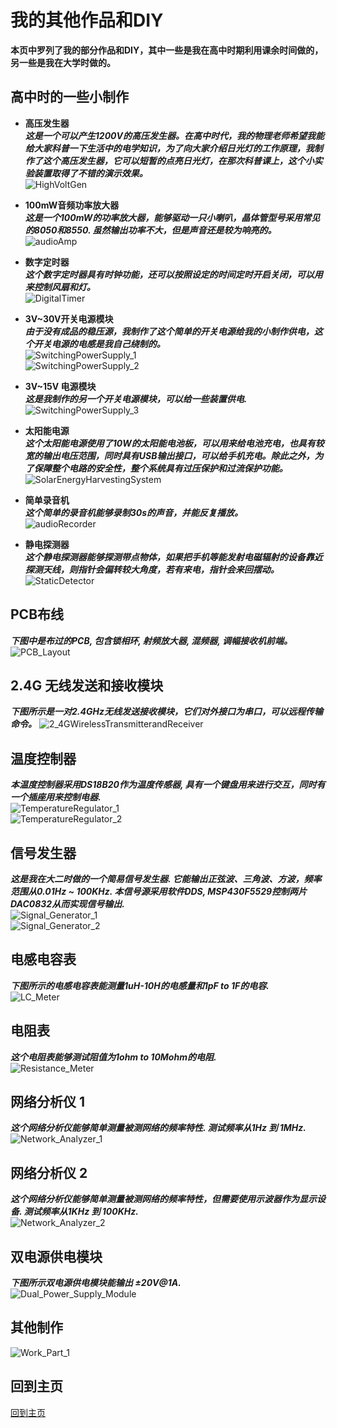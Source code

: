# 我的其他作品和DIY   
**本页中罗列了我的部分作品和DIY，其中一些是我在高中时期利用课余时间做的，另一些是我在大学时做的。**   

## 高中时的一些小制作

+ **高压发生器**   
***这是一个可以产生1200V的高压发生器。在高中时代，我的物理老师希望我能给大家科普一下生活中的电学知识，为了向大家介绍日光灯的工作原理，我制作了这个高压发生器，它可以短暂的点亮日光灯，在那次科普课上，这个小实验装置取得了不错的演示效果。***   
![HighVoltGen](img/HighVoltGen.jpg)   

+ **100mW音频功率放大器**   
***这是一个100mW的功率放大器，能够驱动一只小喇叭，晶体管型号采用常见的8050和8550. 虽然输出功率不大，但是声音还是较为响亮的。***   
![audioAmp](img/audioAmp.jpg)   

+ **数字定时器**   
***这个数字定时器具有时钟功能，还可以按照设定的时间定时开启关闭，可以用来控制风扇和灯。***   
![DigitalTimer](img/DigitalTimer.jpg)   

+ **3V~30V开关电源模块**   
***由于没有成品的稳压源，我制作了这个简单的开关电源给我的小制作供电，这个开关电源的电感是我自己绕制的。***   
![SwitchingPowerSupply_1](img/SwitchingPowerSupply_1.jpg)   
![SwitchingPowerSupply_2](img/SwitchingPowerSupply_2.jpg)   

+ **3V~15V 电源模块**   
***这是我制作的另一个开关电源模块，可以给一些装置供电.***   
![SwitchingPowerSupply_3](img/SwitchingPowerSupply_3.jpg)   

+ **太阳能电源**   
***这个太阳能电源使用了10W的太阳能电池板，可以用来给电池充电，也具有较宽的输出电压范围，同时具有USB输出接口，可以给手机充电。除此之外，为了保障整个电路的安全性，整个系统具有过压保护和过流保护功能。***   
![SolarEnergyHarvestingSystem](img/SolarEnergyHarvestingSystem.jpg)   

+ **简单录音机**   
***这个简单的录音机能够录制30s的声音，并能反复播放。***   
![audioRecorder](img/audioRecorder.jpg)   

+ **静电探测器**   
***这个静电探测器能够探测带点物体，如果把手机等能发射电磁辐射的设备靠近探测天线，则指针会偏转较大角度，若有来电，指针会来回摆动。***   
![StaticDetector](img/StaticDetector.jpg)   



## PCB布线    
***下图中是布过的PCB, 包含锁相环, 射频放大器, 混频器, 调幅接收机前端。***   
![PCB_Layout](img/PCBs.jpg)   

## 2.4G 无线发送和接收模块
***下图所示是一对2.4GHz无线发送接收模块，它们对外接口为串口，可以远程传输命令。***
![2_4GWirelessTransmitterandReceiver](img/2_4GWirelessTransmitterandReceiver.jpg)   

## 温度控制器
***本温度控制器采用DS18B20作为温度传感器, 具有一个键盘用来进行交互，同时有一个插座用来控制电器.***   
![TemperatureRegulator_1](img/TemperatureRegulator_1.jpg)  
![TemperatureRegulator_2](img/TemperatureRegulator_2.jpg)  

## 信号发生器   
***这是我在大二时做的一个简易信号发生器. 它能输出正弦波、三角波、方波，频率范围从0.01Hz ~ 100KHz. 本信号源采用软件DDS, MSP430F5529控制两片DAC0832从而实现信号输出.***   
![Signal_Generator_1](img/signal_generator_1.jpg)  
![Signal_Generator_2](img/signal_generator_2.jpg)  

## 电感电容表   
***下图所示的电感电容表能测量1uH-10H的电感量和1pF to 1F的电容.***   
![LC_Meter](img/LC_Meter.jpg)     

## 电阻表  
***这个电阻表能够测试阻值为1ohm to 10Mohm的电阻.***   
![Resistance_Meter](img/Resistance_Meter.jpg)     

## 网络分析仪 1  
***这个网络分析仪能够简单测量被测网络的频率特性. 测试频率从1Hz 到 1MHz.***   
![Network_Analyzer_1](img/Network_Analyzer_1.jpg)    

## 网络分析仪 2  
***这个网络分析仪能够简单测量被测网络的频率特性，但需要使用示波器作为显示设备. 测试频率从1KHz 到 100KHz.***   
![Network_Analyzer_2](img/Network_Analyzer_2.jpg)   

## 双电源供电模块   
***下图所示双电源供电模块能输出 ±20V@1A.***   
![Dual_Power_Supply_Module](img/Dual_Power_Supply_Module.jpg)     

## 其他制作   
![Work_Part_1](img/work_part1.jpg)  

## 回到主页
[回到主页](https://yannanzhang512.github.io/YannanZhang/pages/index_cn.html)
